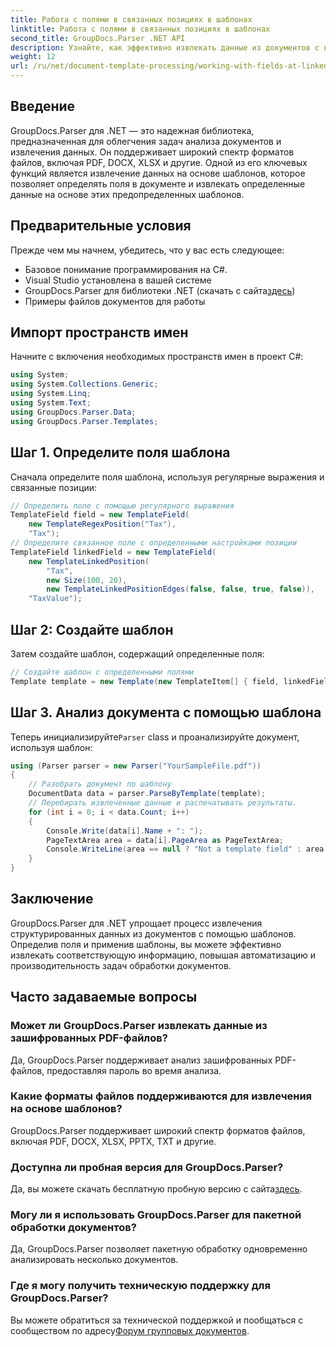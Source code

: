 ```yaml
---
title: Работа с полями в связанных позициях в шаблонах
linktitle: Работа с полями в связанных позициях в шаблонах
second_title: GroupDocs.Parser .NET API
description: Узнайте, как эффективно извлекать данные из документов с помощью GroupDocs.Parser для .NET. Пошаговое руководство с примерами кода.
weight: 12
url: /ru/net/document-template-processing/working-with-fields-at-linked-positions-in-templates/
---
```

## Введение
GroupDocs.Parser для .NET — это надежная библиотека, предназначенная для облегчения задач анализа документов и извлечения данных. Он поддерживает широкий спектр форматов файлов, включая PDF, DOCX, XLSX и другие. Одной из его ключевых функций является извлечение данных на основе шаблонов, которое позволяет определять поля в документе и извлекать определенные данные на основе этих предопределенных шаблонов.
## Предварительные условия
Прежде чем мы начнем, убедитесь, что у вас есть следующее:
- Базовое понимание программирования на C#.
- Visual Studio установлена в вашей системе
-  GroupDocs.Parser для библиотеки .NET (скачать с сайта[здесь](https://releases.groupdocs.com/parser/net/))
- Примеры файлов документов для работы

## Импорт пространств имен
Начните с включения необходимых пространств имен в проект C#:
```csharp
using System;
using System.Collections.Generic;
using System.Linq;
using System.Text;
using GroupDocs.Parser.Data;
using GroupDocs.Parser.Templates;
```
## Шаг 1. Определите поля шаблона
Сначала определите поля шаблона, используя регулярные выражения и связанные позиции:
```csharp
// Определить поле с помощью регулярного выражения
TemplateField field = new TemplateField(
    new TemplateRegexPosition("Tax"),
    "Tax");
// Определите связанное поле с определенными настройками позиции
TemplateField linkedField = new TemplateField(
    new TemplateLinkedPosition(
        "Tax",
        new Size(100, 20),
        new TemplateLinkedPositionEdges(false, false, true, false)),
    "TaxValue");
```
## Шаг 2: Создайте шаблон
Затем создайте шаблон, содержащий определенные поля:
```csharp
// Создайте шаблон с определенными полями
Template template = new Template(new TemplateItem[] { field, linkedField });
```
## Шаг 3. Анализ документа с помощью шаблона
 Теперь инициализируйте`Parser` class и проанализируйте документ, используя шаблон:
```csharp
using (Parser parser = new Parser("YourSampleFile.pdf"))
{
    // Разобрать документ по шаблону
    DocumentData data = parser.ParseByTemplate(template);
    // Перебирать извлеченные данные и распечатывать результаты.
    for (int i = 0; i < data.Count; i++)
    {
        Console.Write(data[i].Name + ": ");
        PageTextArea area = data[i].PageArea as PageTextArea;
        Console.WriteLine(area == null ? "Not a template field" : area.Text);
    }
}
```

## Заключение
GroupDocs.Parser для .NET упрощает процесс извлечения структурированных данных из документов с помощью шаблонов. Определив поля и применив шаблоны, вы можете эффективно извлекать соответствующую информацию, повышая автоматизацию и производительность задач обработки документов.

## Часто задаваемые вопросы
### Может ли GroupDocs.Parser извлекать данные из зашифрованных PDF-файлов?
Да, GroupDocs.Parser поддерживает анализ зашифрованных PDF-файлов, предоставляя пароль во время анализа.
### Какие форматы файлов поддерживаются для извлечения на основе шаблонов?
GroupDocs.Parser поддерживает широкий спектр форматов файлов, включая PDF, DOCX, XLSX, PPTX, TXT и другие.
### Доступна ли пробная версия для GroupDocs.Parser?
 Да, вы можете скачать бесплатную пробную версию с сайта[здесь](https://releases.groupdocs.com/).
### Могу ли я использовать GroupDocs.Parser для пакетной обработки документов?
Да, GroupDocs.Parser позволяет пакетную обработку одновременно анализировать несколько документов.
### Где я могу получить техническую поддержку для GroupDocs.Parser?
 Вы можете обратиться за технической поддержкой и пообщаться с сообществом по адресу[Форум групповых документов](https://forum.groupdocs.com/c/parser/17).
